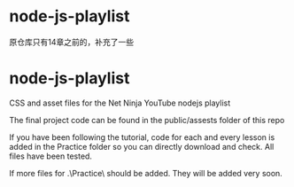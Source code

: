 # node-js-playlist
原仓库只有14章之前的，补充了一些
# node-js-playlist
CSS and asset files for the Net Ninja YouTube nodejs playlist

The final project code can be found in the public/assests folder of this repo

If you have been following the tutorial, code for each and every lesson is added in the Practice folder so you can directly download and check.
All files have been tested.

If more files for  .\Practice\ should be added. They will be added very soon.

